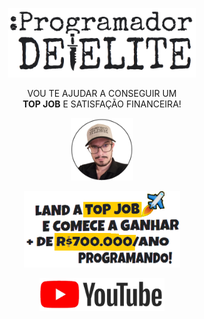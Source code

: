 <p align="center"><img width="300" alt="logo image" src="https://github.com/treslines/progdeelite/blob/main/public/logo.png"></p>

<p align="center" >
  VOU TE AJUDAR A CONSEGUIR UM </br><strong>TOP JOB</strong> E SATISFAÇÃO FINANCEIRA!
</p>

<p align="center" >
  <img class="rounded-circle img-responsive" width="100" alt="100x100" src="https://github.com/treslines/progdeelite/blob/main/public/perfil.png" />
</p>

<p align="center" >
  <img class="rounded-circle img-responsive" width="250" alt="250x250" src="https://github.com/treslines/progdeelite/blob/main/public/banner_teaser.png" />
</p>

<p align="center">
	<!--
	   <a href="https://www.instagram.com/progdeelite/" ><img class="img-responsive" width="46" alt="46x46" src="https://github.com/treslines/progdeelite/blob/main/public/insta_icon.png" data-holder-rendered="true" style="cursor: 'pointer'"/>
	   <a href="https://twitter.com/progdeelite" ><img class="img-responsive" width="46" alt="46x46" src="https://github.com/treslines/progdeelite/blob/main/public/twitter_icon.png" data-holder-rendered="true" style="cursor: 'pointer'"/>
	   <a href="https://web.facebook.com/progdeelite" ><img class="img-responsive" width="46" alt="46x46" src="https://github.com/treslines/progdeelite/blob/main/public/face_icon.png" data-holder-rendered="true" style="cursor: 'pointer'"/>
-->
	   <a href="https://www.youtube.com/channel/UCsEdUK6zNAA95aGlqoBOclQ" ><img class="img-responsive" width="200" alt="46x46" src="https://github.com/treslines/progdeelite/blob/main/public/youtube_icon.png" data-holder-rendered="true" style="cursor: 'pointer'"/>
	</p>

